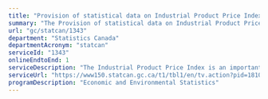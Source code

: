 ```yaml
---
title: "Provision of statistical data on Industrial Product Price Index (IPPI)"
summary: "The Provision of statistical data on Industrial Product Price Index (IPPI) service from Statistics Canada is available end-to-end online, according to the GC Service Inventory."
url: "gc/statcan/1343"
department: "Statistics Canada"
departmentAcronym: "statcan"
serviceId: "1343"
onlineEndtoEnd: 1
serviceDescription: "The Industrial Product Price Index is an important component of the quarterly estimates of the income and expenditure accounts including gross domestic product which is required by the Federal-Provincial Fiscal Arrangements Act.   The Industrial Product Price Index (IPPI) measures price movements for products sold by manufacturers in Canada. The IPPI is used extensively by businesses for contract escalation and industry analysis. Statistics Canada uses this index to deflate current dollar values and derive estimates of real growth and productivity for the manufacturing sector."
serviceUrl: "https://www150.statcan.gc.ca/t1/tbl1/en/tv.action?pid=1810002901"
programDescription: "Economic and Environmental Statistics"
---
```

